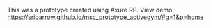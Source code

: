 This was a prototype created using Axure RP.
View demo: https://sribarrow.github.io/msc_prototype_activegym/#g=1&p=home
